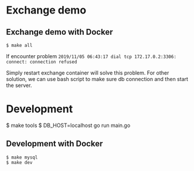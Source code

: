 # Exchange demo


## Exchange demo with Docker

```
$ make all
```

If encounter problem `2019/11/05 06:43:17 dial tcp 172.17.0.2:3306: connect: connection refused`

Simply restart exchange container will solve this problem.
For other solution, we can use bash script to make sure db connection and then start the server.

# Development

$ make tools
$ DB_HOST=localhost go run main.go

## Development with Docker

```
$ make mysql
$ make dev
```